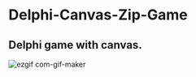 # Delphi-Canvas-Zip-Game
##  Delphi game with canvas.

![ezgif com-gif-maker](https://user-images.githubusercontent.com/40443383/189996877-a7eaf173-4d19-453f-9e91-35997bebc973.gif)
